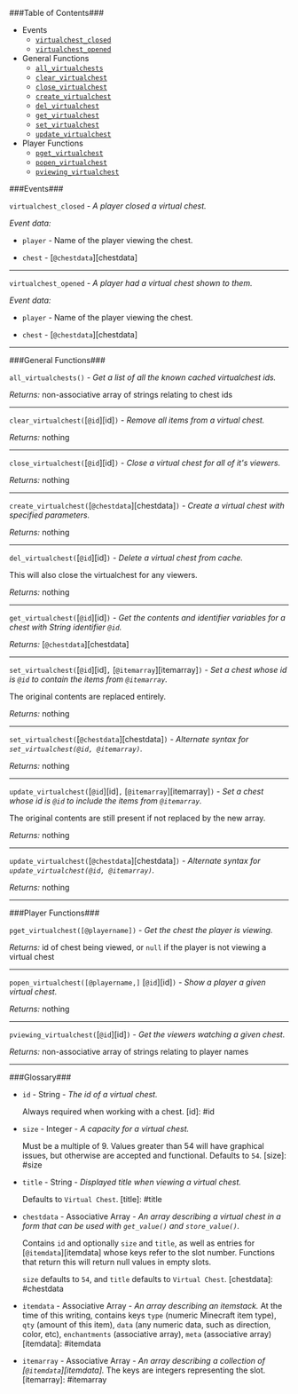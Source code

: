 ###Table of Contents###

* Events
  * [`virtualchest_closed`][vcclosed]
  * [`virtualchest_opened`][vcopened]
* General Functions
  * [`all_virtualchests`][allvc]
  * [`clear_virtualchest`][clearvc]
  * [`close_virtualchest`][closevc]
  * [`create_virtualchest`][createvc]
  * [`del_virtualchest`][delvc]
  * [`get_virtualchest`][getvc]
  * [`set_virtualchest`][setvc]
  * [`update_virtualchest`][updatevc]
* Player Functions
  * [`pget_virtualchest`][pgetvc]
  * [`popen_virtualchest`][popenvc]
  * [`pviewing_virtualchest`][pviewingvc]
  

###Events###

<a id="vcclosed"></a>`virtualchest_closed` - *A player closed a virtual chest.*

*Event data:*

* `player` - Name of the player viewing the chest.
 
* `chest` - [`@chestdata`][chestdata]

[vcclosed]: #vcclosed

---

<a id="vcopened"></a>`virtualchest_opened` - *A player had a virtual chest shown to them.*

*Event data:*

* `player` - Name of the player viewing the chest.
 
* `chest` - [`@chestdata`][chestdata]

[vcopened]: #vcopened

---

###General Functions###

<a id="allvc"></a>`all_virtualchests()` - *Get a list of all the known cached virtualchest ids.* 

*Returns:* non-associative array of strings relating to chest ids

[allvc]: #allvc

---

<a id="clearvc"></a>`clear_virtualchest(`[`@id`][id]`)` - *Remove all items from a virtual chest.*

*Returns:* nothing

[clearvc]: #clearvc

---

<a id="closevc"></a>`close_virtualchest(`[`@id`][id]`)` - *Close a virtual chest for all of it's viewers.* 

*Returns:* nothing

[closevc]: #closevc

---

<a id="createvc"></a>`create_virtualchest(`[`@chestdata`][chestdata]`)` - *Create a virtual chest with specified parameters.* 

*Returns:* nothing

[createvc]: #createvc

---

<a id="delvc"></a>`del_virtualchest(`[`@id`][id]`)` - *Delete a virtual chest from cache.*

This will also close the virtualchest for any viewers.

*Returns:* nothing

[delvc]: #delvc

----

<a id="getvc"></a>`get_virtualchest(`[`@id`][id]`)` - *Get the contents and identifier variables for a chest with String identifier `@id`.* 

*Returns:* [`@chestdata`][chestdata]

[getvc]: #getvc

---

<a id="setvc"></a>`set_virtualchest(`[`@id`][id]`,` [`@itemarray`][itemarray]`)` - *Set a chest whose id is `@id` to contain the items from `@itemarray`.*

The original contents are replaced entirely.

*Returns:* nothing

[setvc]: #setvc

----

`set_virtualchest(`[`@chestdata`][chestdata]`)` - *Alternate syntax for `set_virtualchest(@id, @itemarray)`.*

*Returns:* nothing

---

<a id="updatevc"></a>`update_virtualchest(`[`@id`][id]`,` [`@itemarray`][itemarray]`)` - *Set a chest whose id is `@id` to include the items from `@itemarray`.*

The original contents are still present if not replaced by the new array.

*Returns:* nothing

[updatevc]: #updatevc

----

`update_virtualchest(`[`@chestdata`][chestdata]`)` - *Alternate syntax for `update_virtualchest(@id, @itemarray)`.*

*Returns:* nothing

----

###Player Functions###

<a id="pgetvc"></a>`pget_virtualchest([@playername])` - *Get the chest the player is viewing.*

*Returns:* id of chest being viewed, or `null` if the player is not viewing a virtual chest

[pgetvc]: #pgetvc

---

<a id="popenvc"></a>`popen_virtualchest([@playername,]` [`@id`][id]`)` - *Show a player a given virtual chest.*

*Returns:* nothing

[popenvc]: #popenvc

---

<a id="pviewingvc"></a>`pviewing_virtualchest(`[`@id`][id]`)` - *Get the viewers watching a given chest.*

*Returns:* non-associative array of strings relating to player names

[pviewingvc]: #pviewingvc

---

###Glossary###

* <a id="id"></a>`id` - String - *The id of a virtual chest.* 

  Always required when working with a chest.
[id]: #id

* <a id="size"></a>`size` - Integer - *A capacity for a virtual chest.* 

  Must be a multiple of 9. Values greater than 54 will have graphical issues, but otherwise are accepted and functional. Defaults to `54`.
[size]: #size

* <a id="title"></a>`title` - String - *Displayed title when viewing a virtual chest.* 

  Defaults to `Virtual Chest`.
[title]: #title

* <a id="chestdata"></a>`chestdata` - Associative Array - *An array describing a virtual chest in a form that can be used with `get_value()` and `store_value()`.* 

  Contains `id` and optionally `size` and `title`, as well as entries for [`@itemdata`][itemdata] whose keys refer to the slot number. Functions that return this will return null values in empty slots. 

  `size` defaults to `54`, and `title` defaults to `Virtual Chest`.
[chestdata]: #chestdata

* <a id="itemdata"></a>`itemdata` - Associative Array - *An array describing an itemstack.* At the time of this writing, contains keys `type` (numeric Minecraft item type), `qty` (amount of this item), `data` (any numeric data, such as direction, color, etc), `enchantments` (associative array), `meta` (associative array)
[itemdata]: #itemdata

* <a id="itemarray"></a>`itemarray` - Associative Array - *An array describing a collection of [`@itemdata`][itemdata].* The keys are integers representing the slot.
[itemarray]: #itemarray


